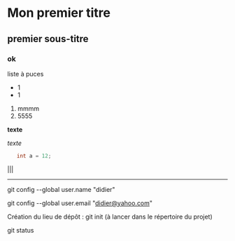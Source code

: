 # Mon premier titre
## premier sous-titre
### ok

liste à puces
+ 1
+ 1

1. mmmm
2. 5555

 **texte**

 *texte*

 ```java
    int a = 12;
 ```

|||


---

git config --global user.name "didier"

git config --global user.email "didier@yahoo.com"
  
Création du lieu de dépôt : git init (à lancer dans le répertoire du projet)

git status



